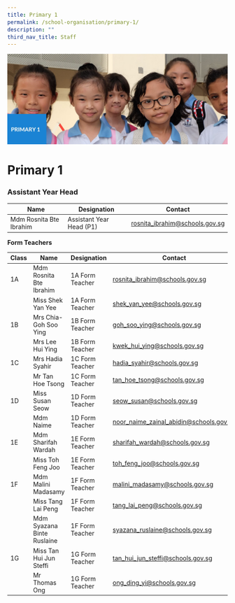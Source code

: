```yaml
---
title: Primary 1
permalink: /school-organisation/primary-1/
description: ""
third_nav_title: Staff
---
```


![](/images/Primary%201.jpg)

# **Primary 1**

### Assistant Year Head



| Name | Designation | Contact |
| -------- | -------- | -------- 
| Mdm Rosnita Bte Ibrahim     |  Assistant Year Head (P1)  | [rosnita_ibrahim@schools.gov.sg](rosnita_ibrahim@schools.gov.sg)    |

**Form Teachers**


| Class | Name | Designation | Contact | 
| -------- | -------- | -------- |-------- |
| 1A | Mdm Rosnita Bte Ibrahim     |  1A Form Teacher	    |  [rosnita_ibrahim@schools.gov.sg](rosnita_ibrahim@schools.gov.sg) |
| | Miss Shek Yan Yee |	1A Form Teacher	| [shek_yan_yee@schools.gov.sg](shek_yan_yee@schools.gov.sg) |
|1B	| Mrs Chia-Goh Soo Ying	| 1B Form Teacher	|[goh_soo_ying@schools.gov.sg](goh_soo_ying@schools.gov.sg) |
| |Mrs Lee Hui Ying	|1B Form Teacher|	[kwek_hui_ying@schools.gov.sg](kwek_hui_ying@schools.gov.sg)|
|1C	|Mrs Hadia Syahir |	1C Form Teacher	| [hadia_syahir@schools.gov.sg](hadia_syahir@schools.gov.sg) |
| | Mr Tan Hoe Tsong|	1C Form Teacher	| [tan_hoe_tsong@schools.gov.sg](tan_hoe_tsong@schools.gov.sg) |
| 1D |	Miss Susan Seow |	1D Form Teacher	| [seow_susan@schools.gov.sg](seow_susan@schools.gov.sg) |
| | Mdm Naime	| 1D Form Teacher	| [noor_naime_zainal_abidin@schools.gov.sg](noor_naime_zainal_abidin@schools.gov.sg) |
| 1E	| Mdm Sharifah Wardah |	1E Form Teacher	| [sharifah_wardah@schools.gov.sg](sharifah_wardah@schools.gov.sg) |
| | Miss Toh Feng Joo	| 1E Form Teacher	| [toh_feng_joo@schools.gov.sg](toh_feng_joo@schools.gov.sg) |
| 1F |	Mdm Malini Madasamy |	1F Form Teacher	| [malini_madasamy@schools.gov.sg](malini_madasamy@schools.gov.sg) |
| | Miss Tang Lai Peng |	1F Form Teacher	| [tang_lai_peng@schools.gov.sg](tang_lai_peng@schools.gov.sg) |
| | Mdm Syazana Binte Ruslaine |	1F Form Teacher	| [syazana_ruslaine@schools.gov.sg](syazana_ruslaine@schools.gov.sg) |
|1G	| Miss Tan Hui Jun Steffi |	1G Form Teacher	| [tan_hui_jun_steffi@schools.gov.sg](tan_hui_jun_steffi@schools.gov.sg) |
| | Mr Thomas Ong	| 1G Form Teacher	|[ong_ding_yi@schools.gov.sg](ong_ding_yi@schools.gov.sg) |